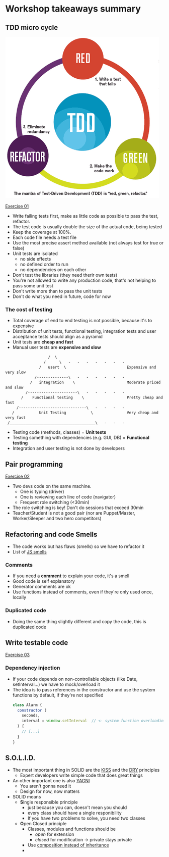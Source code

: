 # Workshop takeaways summary

## TDD micro cycle

![cycle](./tdd.gif)

[Exercise 01](/src/exercise-01/)

- Write failing tests first, make as little code as possible to pass the test, refactor.
- The test code is usually double the size of the actual code, being tested
- Keep the coverage at 100%. 
- Each code file needs a test file
- Use the most precise assert method available (not always test for true or false)
- Unit tests are isolated 
  - no side effects
  - no defined order to run
  - no dependencies on each other
- Don't test the libraries (they need therir own tests)
- You're not allowed to write any production code, that's not helping to pass some unit test
- Don't write more than to pass the unit tests
- Don't do what you need in future, code for now

### The cost of testing
- Total coverage of end to end testing is not possible, because it's to expensive
- Distribution of unit tests, functional testing, integration tests and user acceptance tests should align as a pyramid
- Unit tests are **cheap and fast**
- Manual user tests are **expensive and slow**
```
                   /  \
                 /      \   -   -   -   -   -   -   -
               /   usert  \                           Expensive and very slow
             /--------------\   -   -   -   -   -   -
           /   integration    \                       Moderate priced and slow
         /----------------------\   -   -   -   -   - 
       /    Functional testing    \                   Pretty cheap and fast
     /------------------------------\   -   -   -   -  
   /           Unit Testing           \               Very cheap and very fast
 /______________________________________\   -   -   -
```
- Testing code (methods, classes) = **Unit tests**
- Testing something with dependencies (e.g. GUI, DB) = **Functional testing**
- Integration and user testing is not done by developers

## Pair programming

[Exercise 02](/src/exercise-02/)

- Two devs code on the same machine.
  - One is typing (driver)
  - One is reviewing each line of code (navigator)
  - Frequent role switching (<30min)
- The role switching is key! Don't do sessions that exceed 30min
- Teacher/Student is not a good pair (nor are Puppet/Master, Worker/Sleeper and two hero competitors)

## Refactoring and code Smells
- The code works but has flaws (smells) so we have to refactor it
- List of [JS smells](http://elijahmanor.com/javascript-smells/)

### Comments
- If you need a **comment** to explain your code, it's a smell
- Good code is self explanatory
- Generator comments are ok
- Use functions instead of comments, even if they're only used once, locally

### Duplicated code
- Doing the same thing slightly different and copy the code, this is duplicated code

## Write testable code

[Exercise 03](/src/exercise-03/)

### Dependency injection
- If your code depends on non-controllable objects (like Date, setInterval...) we have to mock/overload it
- The idea is to pass references in the constructor and use the system functions by default, if they're not specified
  ```js
  class Alarm {
    constructor (
      seconds,
      interval = window.setInterval  // <- system function overloading
    ) {
      // [...]
    }
  }
  ```

## S.O.L.I.D.
- The most important thing in SOLID are the [KISS](https://en.wikipedia.org/wiki/KISS_principle) and the [DRY](https://en.wikipedia.org/wiki/Don%27t_repeat_yourself) principles
  - Expert developers write simple code that does great things
- An other important one is also [YAGNI](https://en.wikipedia.org/wiki/You_aren%27t_gonna_need_it)
  - You aren't gonna need it
  - Design for now, now matters
- SOLID means
  - **S**ingle responsible principle
    - just because you can, doesn't mean you should
    - every class should have a single responibility
    - If you have two problems to solve, you need two classes
  - **O**pen Closed principle
    - Classes, modules and functions should be
      - *open* for extension
      - *closed* for modification -> private stays private
    - Use [composition instead of inheritance](https://en.wikipedia.org/wiki/Composition_over_inheritance)
    - 
